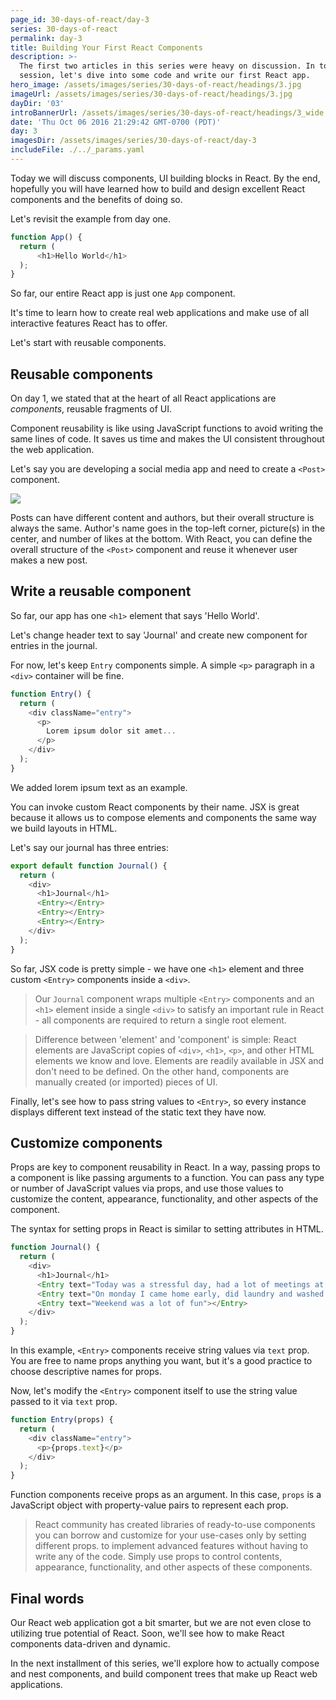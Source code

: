 ```yaml
---
page_id: 30-days-of-react/day-3
series: 30-days-of-react
permalink: day-3
title: Building Your First React Components
description: >-
  The first two articles in this series were heavy on discussion. In today's
  session, let's dive into some code and write our first React app.
hero_image: /assets/images/series/30-days-of-react/headings/3.jpg
imageUrl: /assets/images/series/30-days-of-react/headings/3.jpg
dayDir: '03'
introBannerUrl: /assets/images/series/30-days-of-react/headings/3_wide.jpg
date: 'Thu Oct 06 2016 21:29:42 GMT-0700 (PDT)'
day: 3
imagesDir: /assets/images/series/30-days-of-react/day-3
includeFile: ./../_params.yaml
---
```


Today we will discuss components, UI building blocks in React. By the end, hopefully you will have learned how to build and design excellent React components and the benefits of doing so.

Let's revisit the example from day one.

```javascript
function App() {
  return (
      <h1>Hello World</h1>
  );
}
```

So far, our entire React app is just one `App` component.

It's time to learn how to create real web applications and make use of all interactive features React has to offer.

Let's start with reusable components. 

## Reusable components

On day 1, we stated that at the heart of all React applications are _components_, reusable fragments of UI.

Component reusability is like using JavaScript functions to avoid writing the same lines of code. It saves us time and makes the UI consistent throughout the web application.

Let's say you are developing a social media app and need to create a `<Post>` component.

![](https://github.com/irakli12345/30-days-of-react/blob/master/day-03/instagram%20clone.png)

Posts can have different content and authors, but their overall structure is always the same. Author's name goes in the top-left corner, picture(s) in the center, and number of likes at the bottom. With React, you can define the overall structure of the `<Post>` component and reuse it whenever user makes a new post.

## Write a reusable component

So far, our app has one `<h1>` element that says 'Hello World'.

Let's change header text to say 'Journal' and create new component for entries in the journal. 

For now, let's keep `Entry` components simple. A simple `<p>` paragraph in a `<div>` container will be fine. 

```javascript
function Entry() {
  return (
    <div className="entry">
      <p>
        Lorem ipsum dolor sit amet...
      </p>
    </div>
  );
}
```
We added lorem ipsum text as an example. 

You can invoke custom React components by their name. JSX is great because it allows us to compose elements and components the same way we build layouts in HTML.

Let's say our journal has three entries:

```javascript
export default function Journal() {
  return (
    <div>
      <h1>Journal</h1>
      <Entry></Entry>
      <Entry></Entry>
      <Entry></Entry>
    </div>
  );
}
```

So far, JSX code is pretty simple - we have one `<h1>` element and three custom `<Entry>` components inside a `<div>`. 

> Our `Journal` component wraps multiple `<Entry>` components and an `<h1>` element inside a single `<div>` to satisfy an important rule in React - all components are required to return a single root element.

> Difference between 'element' and 'component' is simple: React elements are JavaScript copies of `<div>`, `<h1>`, `<p>`, and other HTML elements we know and love. Elements are readily available in JSX and don't need to be defined. On the other hand, components are manually created (or imported) pieces of UI.

Finally, let's see how to pass string values to `<Entry>`, so every instance displays different text instead of the static text they have now. 

## Customize components 

Props are key to component reusability in React. In a way, passing props to a component is like passing arguments to a function. You can pass any type or number of JavaScript values via props, and use those values to customize the content, appearance, functionality, and other aspects of the component. 

The syntax for setting props in React is similar to setting attributes in HTML. 

```javascript
function Journal() {
  return (
    <div>
      <h1>Journal</h1>
      <Entry text="Today was a stressful day, had a lot of meetings at work"></Entry>
      <Entry text="On monday I came home early, did laundry and washed dishes"></Entry>
      <Entry text="Weekend was a lot of fun"></Entry>
    </div>
  );
}
```

In this example, `<Entry>` components receive string values via `text` prop. You are free to name props anything you want, but it's a good practice to choose descriptive names for props.

Now, let's modify the `<Entry>` component itself to use the string value passed to it via `text` prop.  

```javascript
function Entry(props) {
  return (
    <div className="entry">
      <p>{props.text}</p>
    </div>
  );
}
```

Function components receive props as an argument. In this case, `props` is a JavaScript object with property-value pairs to represent each prop. 

> React community has created libraries of ready-to-use components you can borrow and customize for your use-cases only by setting different props.  to implement advanced features without having to write any of the code. Simply use props to control contents, appearance, functionality, and other aspects of these components.


## Final words

Our React web application got a bit smarter, but we are not even close to utilizing true potential of React. Soon, we'll see how to make React components data-driven and dynamic.

In the next installment of this series, we'll explore how to actually compose and nest components, and build component trees that make up React web applications. 
